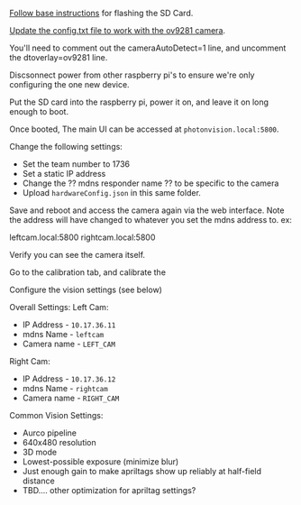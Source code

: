 [Follow base instructions](https://docs.photonvision.org/en/latest/docs/installation/sw_install/raspberry-pi.html) for flashing the SD Card.

[Update the config.txt file to work with the ov9281 camera](https://docs.photonvision.org/en/latest/docs/hardware/picamconfig.html#updating-config-txt).

You'll need to comment out the cameraAutoDetect=1 line, and uncomment the dtoverlay=ov9281 line.

Discsonnect power from other raspberry pi's to ensure we're only configuring the one new device.

Put the SD card into the raspberry pi, power it on, and leave it on long enough to boot.

Once booted, The main UI can be accessed at `photonvision.local:5800`. 


Change the following settings:

 * Set the team number to 1736
 * Set a static IP address
 * Change the ?? mdns responder name ?? to be specific to the camera
 * Upload `hardwareConfig.json` in this same folder.

Save and reboot and access the camera again via the web interface. Note the address will have changed to whatever you set the mdns address to. ex:

leftcam.local:5800
rightcam.local:5800

Verify you can see the camera itself.

Go to the calibration tab, and calibrate the 

Configure the vision settings (see below)

Overall Settings:
Left Cam:
 * IP Address - `10.17.36.11`
 * mdns Name - `leftcam`
 * Camera name - `LEFT_CAM`

Right Cam:
 * IP Address - `10.17.36.12`
 * mdns Name - `rightcam`
 * Camera name - `RIGHT_CAM`


Common Vision Settings:
 * Aurco pipeline
 * 640x480 resolution
 * 3D mode
 * Lowest-possible exposure (minimize blur)
 * Just enough gain to make apriltags show up reliably at half-field distance
 * TBD.... other optimization for apriltag settings?